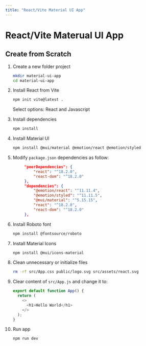```yaml
---
title: "React/Vite Material UI App"
---
```


# React/Vite Materual UI App

## Create from Scratch

1. Create a new folder project

   ```bash
   mkdir material-ui-app
   cd material-ui-app
   ```

2. Install React from Vite

   ```bash
   npm init vite@latest .
   ```

   Select options: React and Javascript

3. Install dependencies

   ```bash
   npm install
   ```

4. Install Material UI

   ```bash
   npm install @mui/material @emotion/react @emotion/styled
   ```

5. Modify `package.json` dependencies as follow:

   ```json
        "peerDependencies": {
            "react": "^18.2.0",
            "react-dom": "^18.2.0"
        },
        "dependencies": {
            "@emotion/react": "^11.11.4",
            "@emotion/styled": "^11.11.5",
            "@mui/material": "^5.15.15",
            "react": "^18.2.0",
            "react-dom": "^18.2.0"
        },
   ```

6. Install Roboto font

   ```bash
   npm install @fontsource/roboto
   ```

7. Install Material Icons

   ```bash
   npm install @mui/icons-material
   ```

8. Clean unnecessary or initialize files

   ```bash
   rm -rf src/App.css public/logo.svg src/assets/react.svg
   ```

9. Clear content of `src/App.js` and change it to:

   ```js
   export default function App() {
     return (
       <>
         <h1>Hello World</h1>
       </>
     );
   }
   ```

10. Run app
    ```bash
    npm run dev
    ```
